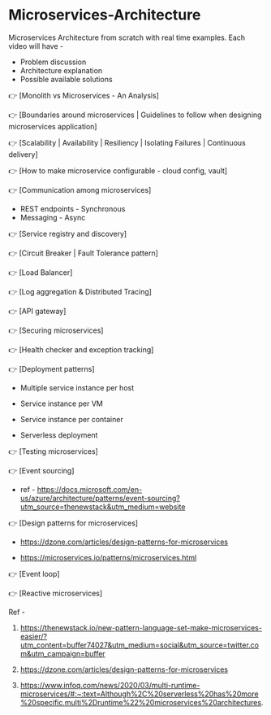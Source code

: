 # Microservices-Architecture
Microservices Architecture from scratch with real time examples.
Each video will have - 

* Problem discussion
* Architecture explanation
* Possible available solutions


👉 [Monolith vs Microservices - An Analysis]

👉 [Boundaries around microservices | Guidelines to follow when designing microservices application]

👉 [Scalability | Availability | Resiliency | Isolating Failures | Continuous delivery]

👉 [How to make microservice configurable - cloud config, vault]

👉 [Communication among microservices]

* REST endpoints - Synchronous
* Messaging - Async

👉 [Service registry and discovery]

👉 [Circuit Breaker | Fault Tolerance pattern]

👉 [Load Balancer]

👉 [Log aggregation & Distributed Tracing]

👉 [API gateway]

👉 [Securing microservices]

👉 [Health checker and exception tracking]

👉 [Deployment patterns]

 * Multiple service instance per host
 
 * Service instance per VM
 
 * Service instance per container
 
 * Serverless deployment
 

👉 [Testing microservices]

👉 [Event sourcing]

* ref - https://docs.microsoft.com/en-us/azure/architecture/patterns/event-sourcing?utm_source=thenewstack&utm_medium=website

👉 [Design patterns for microservices]

* https://dzone.com/articles/design-patterns-for-microservices

* https://microservices.io/patterns/microservices.html

👉 [Event loop]

👉 [Reactive microservices]



Ref -
1. https://thenewstack.io/new-pattern-language-set-make-microservices-easier/?utm_content=buffer74027&utm_medium=social&utm_source=twitter.com&utm_campaign=buffer

2. https://dzone.com/articles/design-patterns-for-microservices

3. https://www.infoq.com/news/2020/03/multi-runtime-microservices/#:~:text=Although%2C%20serverless%20has%20more%20specific,multi%2Druntime%22%20microservices%20architectures.

